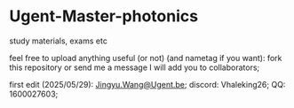 # Ugent-Master-photonics

study materials, exams etc

feel free to upload anything useful (or not) (and nametag if you want): fork this repository or send me a message I will add you to collaborators;

first edit (2025/05/29): 
  Jingyu.Wang@Ugent.be; discord: Vhaleking26; QQ: 1600027603;
